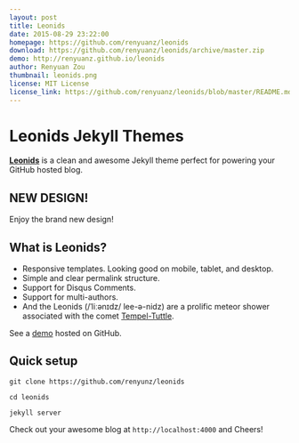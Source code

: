 ```yaml
---
layout: post
title: Leonids
date: 2015-08-29 23:22:00
homepage: https://github.com/renyuanz/leonids
download: https://github.com/renyuanz/leonids/archive/master.zip
demo: http://renyuanz.github.io/leonids
author: Renyuan Zou
thumbnail: leonids.png
license: MIT License
license_link: https://github.com/renyuanz/leonids/blob/master/README.md
---
```


# Leonids Jekyll Themes

**[Leonids](http://renyuanz.github.io/leonids)** is a clean and awesome
Jekyll theme perfect for powering your GitHub hosted blog.

## NEW DESIGN!

Enjoy the brand new design!

## What is Leonids?

* Responsive templates. Looking good on mobile, tablet, and desktop.
* Simple and clear permalink structure.
* Support for Disqus Comments.
* Support for multi-authors.
* And the Leonids (/ˈliːənɪdz/ lee-ə-nidz) are a prolific meteor shower
  associated with the comet [Tempel-Tuttle](https://en.wikipedia.org/wiki/55P/Tempel%E2%80%93Tuttle).

See a [demo](http://renyuanz.github.io/leonids/) hosted on GitHub.

## Quick setup

`git clone https://github.com/renyunz/leonids`

`cd leonids`

`jekyll server`

Check out your awesome blog at `http://localhost:4000` and Cheers!
